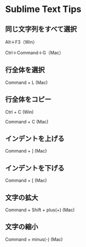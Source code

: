 # Sublime Text Tips

## 同じ文字列をすべて選択
Alt＋F3（Win）

Ctrl＋Command＋G（Mac）

## 行全体を選択

Command + L (Mac)

## 行全体をコピー
Ctrl + C (Win)

Command + C (Mac)

## インデントを上げる

Command + ] (Mac)

## インデントを下げる

Command + [ (Mac)

## 文字の拡大

Command + Shift + plus(+) (Mac)

## 文字の縮小

Command + minus(-) (Mac)
